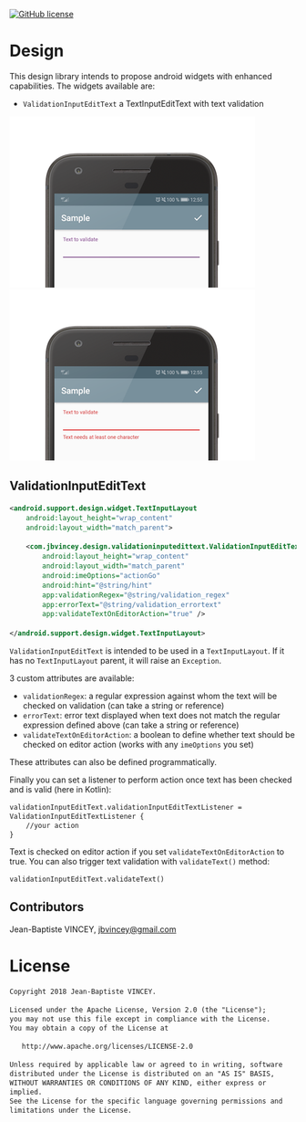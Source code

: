 [![GitHub license](https://img.shields.io/badge/license-Apache%20License%202.0-blue.svg?style=flat)](http://www.apache.org/licenses/LICENSE-2.0)

Design
=======

This design library intends to propose android widgets with enhanced capabilities. The widgets available are:
 * `ValidationInputEditText` a TextInputEditText with text validation 
 
![ValidationInputEditText](assets/design_sample1.png?raw=true)
![ValidationInputEditText displaying error](assets/design_sample2.png?raw=true)

## ValidationInputEditText

```xml
<android.support.design.widget.TextInputLayout
    android:layout_height="wrap_content"
    android:layout_width="match_parent">

    <com.jbvincey.design.validationinputedittext.ValidationInputEditText
        android:layout_height="wrap_content"
        android:layout_width="match_parent"
        android:imeOptions="actionGo"
        android:hint="@string/hint"
        app:validationRegex="@string/validation_regex" 
        app:errorText="@string/validation_errortext"
        app:validateTextOnEditorAction="true" />

</android.support.design.widget.TextInputLayout>

```

`ValidationInputEditText` is intended to be used in a `TextInputLayout`. If it has no `TextInputLayout` parent, it will raise an `Exception`.

3 custom attributes are available:
 * `validationRegex`: a regular expression against whom the text will be checked on validation (can take a string or reference)
 * `errorText`: error text displayed when text does not match the regular expression defined above (can take a string or reference)
 * `validateTextOnEditorAction`: a boolean to define whether text should be checked on editor action (works with any `imeOptions` you set)

These attributes can also be defined programmatically.

Finally you can set a listener to perform action once text has been checked and is valid (here in Kotlin):
```
validationInputEditText.validationInputEditTextListener = ValidationInputEditTextListener {
    //your action
}
```

Text is checked on editor action if you set `validateTextOnEditorAction` to true. You can also trigger text validation with `validateText()` method:
```
validationInputEditText.validateText()
```

## Contributors

Jean-Baptiste VINCEY, jbvincey@gmail.com


License
=======

    Copyright 2018 Jean-Baptiste VINCEY.

    Licensed under the Apache License, Version 2.0 (the "License");
    you may not use this file except in compliance with the License.
    You may obtain a copy of the License at

       http://www.apache.org/licenses/LICENSE-2.0

    Unless required by applicable law or agreed to in writing, software
    distributed under the License is distributed on an "AS IS" BASIS,
    WITHOUT WARRANTIES OR CONDITIONS OF ANY KIND, either express or implied.
    See the License for the specific language governing permissions and
    limitations under the License.

